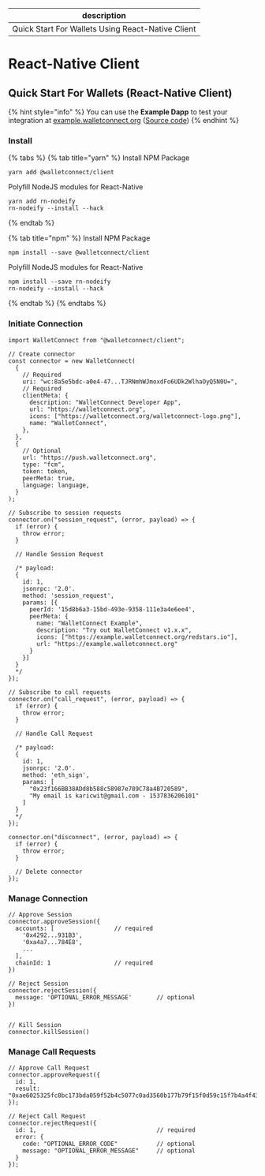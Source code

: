 | description                                       |
| ------------------------------------------------- |
| Quick Start For Wallets Using React-Native Client |

# React-Native Client

## Quick Start For Wallets (React-Native Client)

{% hint style="info" %} You can use the **Example Dapp** to test your integration at [example.walletconnect.org](https://example.walletconnect.org/) ([Source code](https://github.com/WalletConnect/walletconnect-example-dapp)) {% endhint %}

### Install

{% tabs %} {% tab title="yarn" %} Install NPM Package

```
yarn add @walletconnect/client
```

Polyfill NodeJS modules for React-Native

```
yarn add rn-nodeify
rn-nodeify --install --hack
```

{% endtab %}

{% tab title="npm" %} Install NPM Package

```
npm install --save @walletconnect/client
```

Polyfill NodeJS modules for React-Native

```
npm install --save rn-nodeify
rn-nodeify --install --hack
```

{% endtab %} {% endtabs %}

### Initiate Connection

```
import WalletConnect from "@walletconnect/client";

// Create connector
const connector = new WalletConnect(
  {
    // Required
    uri: "wc:8a5e5bdc-a0e4-47...TJRNmhWJmoxdFo6UDk2WlhaOyQ5N0U=",
    // Required
    clientMeta: {
      description: "WalletConnect Developer App",
      url: "https://walletconnect.org",
      icons: ["https://walletconnect.org/walletconnect-logo.png"],
      name: "WalletConnect",
    },
  },
  {
    // Optional
    url: "https://push.walletconnect.org",
    type: "fcm",
    token: token,
    peerMeta: true,
    language: language,
  }
);

// Subscribe to session requests
connector.on("session_request", (error, payload) => {
  if (error) {
    throw error;
  }

  // Handle Session Request

  /* payload:
  {
    id: 1,
    jsonrpc: '2.0'.
    method: 'session_request',
    params: [{
      peerId: '15d8b6a3-15bd-493e-9358-111e3a4e6ee4',
      peerMeta: {
        name: "WalletConnect Example",
        description: "Try out WalletConnect v1.x.x",
        icons: ["https://example.walletconnect.org/redstars.io"],
        url: "https://example.walletconnect.org"
      }
    }]
  }
  */
});

// Subscribe to call requests
connector.on("call_request", (error, payload) => {
  if (error) {
    throw error;
  }

  // Handle Call Request

  /* payload:
  {
    id: 1,
    jsonrpc: '2.0'.
    method: 'eth_sign',
    params: [
      "0x23f166BB38ADd8b588c58987e789C78a4B720589",
      "My email is karicwit@gmail.com - 1537836206101"
    ]
  }
  */
});

connector.on("disconnect", (error, payload) => {
  if (error) {
    throw error;
  }

  // Delete connector
});
```

### Manage Connection

```
// Approve Session
connector.approveSession({
  accounts: [                 // required
    '0x4292...931B3',
    '0xa4a7...784E8',
    ...
  ],
  chainId: 1                  // required
})

// Reject Session
connector.rejectSession({
  message: 'OPTIONAL_ERROR_MESSAGE'       // optional
})


// Kill Session
connector.killSession()
```

### Manage Call Requests

```
// Approve Call Request
connector.approveRequest({
  id: 1,
  result: "0xae6025325fc0bc173bda059f52b4c5077c0ad3560b177b79f15f0d59c15f7b4a4f432f939bec14b9ab56216371ca0454057eae1257cc53137539d8afe3dae1c71c"
});

// Reject Call Request
connector.rejectRequest({
  id: 1,                                  // required
  error: {
    code: "OPTIONAL_ERROR_CODE"           // optional
    message: "OPTIONAL_ERROR_MESSAGE"     // optional
  }
});
```